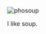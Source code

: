 ![phosoup](http://semomarketplace.media.clients.ellingtoncms.com/img/marketplace/businesses/images/2014/11/20/Pho-logo_r470x260.jpeg)

I like soup.
